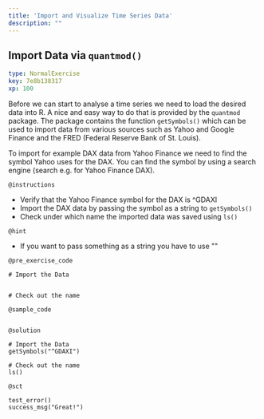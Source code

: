 ```yaml
---
title: 'Import and Visualize Time Series Data'
description: ""
---
```


## Import Data via `quantmod()`

```yaml
type: NormalExercise
key: 7e8b138317
xp: 100
```

Before we can start to analyse a time series we need to load the desired data into R. A nice and easy way to do that is provided 
by the `quantmod` package. The package contains the function `getSymbols()` which can be used to import data from various sources such 
as Yahoo and Google Finance and the FRED (Federal Reserve Bank of St. Louis). 

To import for example DAX data from Yahoo Finance we need to find the symbol Yahoo uses for the DAX. You can find the symbol by using 
a search engine (search e.g. for Yahoo Finance DAX).

`@instructions`
- Verify that the Yahoo Finance symbol for the DAX is ^GDAXI
- Import the DAX data by passing the symbol as a string to `getSymbols()`
- Check under which name the imported data was saved using `ls()`

`@hint`
- If you want to pass something as a string you have to use ""

`@pre_exercise_code`
```{r}
# Import the Data


# Check out the name 

```

`@sample_code`
```{r}

```

`@solution`
```{r}
# Import the Data
getSymbols("^GDAXI")

# Check out the name 
ls()
```

`@sct`
```{r}
test_error()
success_msg("Great!")
```

